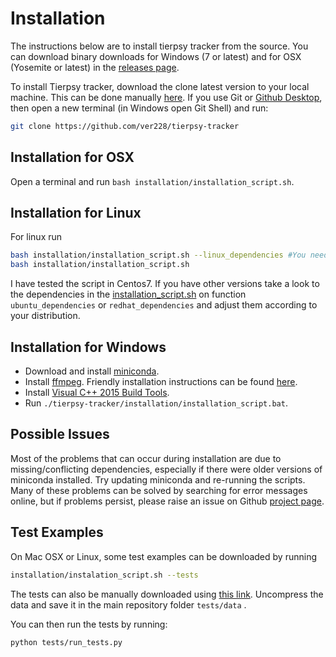 # Installation

The instructions below are to install tierpsy tracker from the source. You can download binary downloads for Windows (7 or latest) and for OSX (Yosemite or latest) in the [releases page](https://github.com/ver228/tierpsy-tracker/releases). 

To install Tierpsy tracker, download the clone latest version to your local machine.  This can be done manually [here](https://github.com/ver228/tierpsy-tracker/archive/master.zip).  If you use Git or [Github Desktop](https://desktop.github.com/), then open a new terminal (in Windows open Git Shell) and run: 

```bash
git clone https://github.com/ver228/tierpsy-tracker
```
## Installation for OSX
Open a terminal and run `bash installation/installation_script.sh`.

## Installation for Linux
For linux run
``` bash
bash installation/installation_script.sh --linux_dependencies #You need sudo permissions
bash installation/installation_script.sh
```
I have tested the script in Centos7. If you have other versions take a look to the dependencies in the [installation_script.sh](https://github.com/ver228/tierpsy-tracker/blob/master/installation/installation_script.sh) on function `ubuntu_dependencies` or `redhat_dependencies` and adjust them according to your distribution.

## Installation for Windows

- Download and install [miniconda](https://conda.io/miniconda.html).
- Install [ffmpeg](https://ffmpeg.org/download.html). Friendly installation instructions can be found [here](http://adaptivesamples.com/how-to-install-ffmpeg-on-windows/).
- Install [Visual C++ 2015 Build Tools](http://landinghub.visualstudio.com/visual-cpp-build-tools).
- Run `./tierpsy-tracker/installation/installation_script.bat`.

## Possible Issues
Most of the problems that can occur during installation are due to missing/conflicting dependencies, especially if there were older versions of miniconda installed. Try updating miniconda and re-running the scripts. Many of these problems can be solved by searching for error messages online, but if problems persist, please raise an issue on Github [project page](https://github.com/ver228/tierpsy-tracker/issues).

## Test Examples
On Mac OSX or Linux, some test examples can be downloaded by running 

```bash
installation/instalation_script.sh --tests
```

The tests can also be manually downloaded using [this link](https://imperiallondon-my.sharepoint.com/personal/ajaver_ic_ac_uk/_layouts/15/guestaccess.aspx?guestaccesstoken=ldZ18fLY%2bzlu7XuO9mbKVdyiKoH4naiesqiLXWU4vGQ%3d&docid=0cec4e52f4ccf4d5b8bb3a737020fc12f&rev=1). Uncompress the data and save it in the main repository folder `tests/data` .

You can then run the tests by running: 

```bash
python tests/run_tests.py
```
